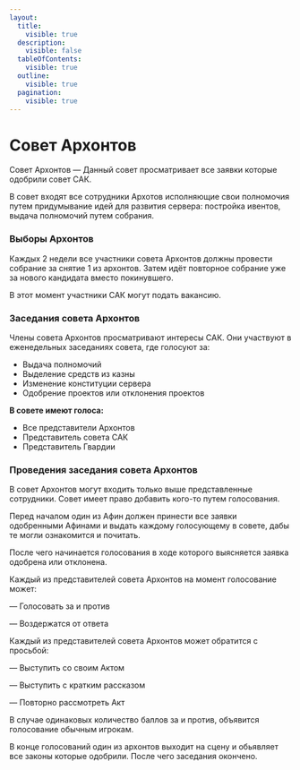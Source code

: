 ```yaml
---
layout:
  title:
    visible: true
  description:
    visible: false
  tableOfContents:
    visible: true
  outline:
    visible: true
  pagination:
    visible: true
---
```


# Совет Архонтов

Совет Архонтов — Данный совет просматривает все заявки которые одобрили совет САК.

В совет входят все сотрудники Архотов исполняющие свои полномочия путем придумывание идей для развития сервера: постройка ивентов, выдача полномочий путем собрания.

### Выборы Архонтов

Каждых 2 недели все участники совета Архонтов должны провести собрание за снятие 1 из архонтов. Затем идёт повторное собрание уже за нового кандидата вместо покинувшего.

В этот момент участники САК могут подать вакансию.

### Заседания совета Архонтов

Члены совета Архонтов просматривают интересы САК. Они участвуют в еженедельных заседаниях совета, где голосуют за:

* Выдача полномочий
* Выделение средств из казны
* Изменение конституции сервера
* Одобрение проектов или отклонения проектов

**В совете имеют голоса:**

* Все представители Архонтов
* Представитель совета САК
* Представитель Гвардии

### Проведения заседания совета Архонтов

В совет Архонтов могут входить только выше представленные сотрудники. Совет имеет право добавить кого-то путем голосования.

Перед началом один из Афин должен принести все заявки одобренными Афинами и выдать каждому голосующему в совете, дабы те могли ознакомится и почитать.

После чего начинается голосования в ходе которого выясняется заявка одобрена или отклонена.

Каждый из представителей совета Архонтов на момент голосование может:

&#x20;            —  Голосовать за и против

&#x20;            —  Воздержатся от ответа

Каждый из представителей совета Архонтов может обратится с просьбой:

&#x20;            —  Выступить со своим Актом

&#x20;            —  Выступить с кратким рассказом

&#x20;            —  Повторно рассмотреть Акт

В случае одинаковых количество баллов за и против, объявится голосование обычным игрокам.

В конце голосований один из архонтов  выходит на сцену и обьявляет все законы которые одобрили. После чего заседания окончено.

